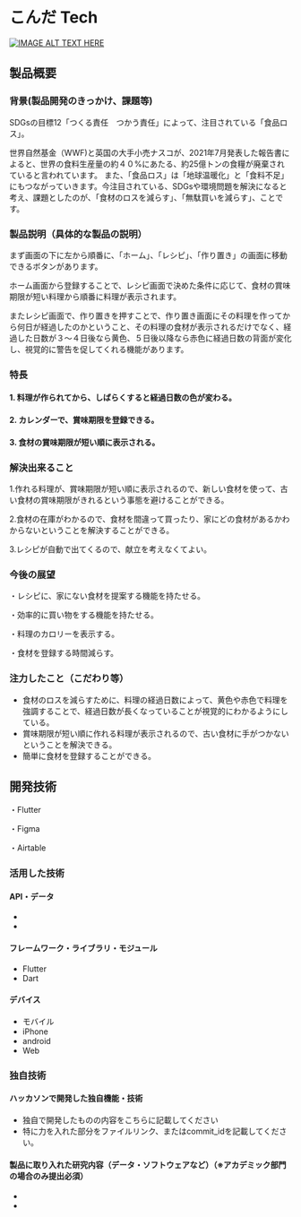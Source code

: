 # こんだ Tech

[![IMAGE ALT TEXT HERE](https://jphacks.com/wp-content/uploads/2022/08/JPHACKS2022_ogp.jpg)](https://www.youtube.com/watch?v=LUPQFB4QyVo)

## 製品概要
### 背景(製品開発のきっかけ、課題等)
SDGsの目標12「つくる責任　つかう責任」によって、注目されている「食品ロス」。


世界自然基金（WWF)と英国の大手小売ナスコが、2021年7月発表した報告書によると、世界の食料生産量の約４０%にあたる、約25億トンの食糧が廃棄されていると言われています。
また、「食品ロス」は「地球温暖化」と「食料不足」にもつながっていきます。今注目されている、SDGsや環境問題を解決になると考え、課題としたのが、「食材のロスを減らす」、「無駄買いを減らす」、ことです。

### 製品説明（具体的な製品の説明）
まず画面の下に左から順番に、「ホーム」、「レシピ」、「作り置き」の画面に移動できるボタンがあります。　　


ホーム画面から登録することで、レシピ画面で決めた条件に応じて、食材の賞味期限が短い料理から順番に料理が表示されます。


またレシピ画面で、作り置きを押すことで、作り置き画面にその料理を作ってから何日が経過したのかということ、その料理の食材が表示されるだけでなく、経過した日数が３～４日後なら黄色、５日後以降なら赤色に経過日数の背面が変化し、視覚的に警告を促してくれる機能があります。
### 特長
#### 1. 料理が作られてから、しばらくすると経過日数の色が変わる。
#### 2. カレンダーで、賞味期限を登録できる。
#### 3. 食材の賞味期限が短い順に表示される。

### 解決出来ること
1.作れる料理が、賞味期限が短い順に表示されるので、新しい食材を使って、古い食材の賞味期限がきれるという事態を避けることができる。


2.食材の在庫がわかるので、食材を間違って買ったり、家にどの食材があるかわからないということを解決することができる。


3.レシピが自動で出てくるので、献立を考えなくてよい。

### 今後の展望
・レシピに、家にない食材を提案する機能を持たせる。


・効率的に買い物をする機能を持たせる。


・料理のカロリーを表示する。


・食材を登録する時間減らす。

### 注力したこと（こだわり等）
* 食材のロスを減らすために、料理の経過日数によって、黄色や赤色で料理を強調することで、経過日数が長くなっていることが視覚的にわかるようにしている。　　
* 賞味期限が短い順に作れる料理が表示されるので、古い食材に手がつかないということを解決できる。　　
* 簡単に食材を登録することができる。

## 開発技術
・Flutter　


・Figma


・Airtable　　
### 活用した技術
#### API・データ
* 
* 

#### フレームワーク・ライブラリ・モジュール
* Flutter
* Dart

#### デバイス
* モバイル
* iPhone
* android
* Web

### 独自技術
#### ハッカソンで開発した独自機能・技術
* 独自で開発したものの内容をこちらに記載してください
* 特に力を入れた部分をファイルリンク、またはcommit_idを記載してください。

#### 製品に取り入れた研究内容（データ・ソフトウェアなど）（※アカデミック部門の場合のみ提出必須）
* 
* 
